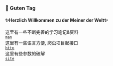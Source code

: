 ### 👋 Guten Tag 
#### ✨Herzlich Willkommen zu der Meiner der Welt✨
<!--
**KA-standardization/KA-standardization** is a ✨ _special_ ✨ repository because its `README.md` (this file) appears on your GitHub profile.

Here are some ideas to get you started:

- 🔭 I’m currently working on ...
- 🌱 I’m currently learning ...
- 👯 I’m looking to collaborate on ...
- 🤔 I’m looking for help with ...
- 💬 Ask me about ...
- 📫 How to reach me: ...
- 😄 Pronouns: ...
- ⚡ Fun fact: ...
-->
这里有一些不断完善的学习笔记&资料
</br>
<code><a href="https://github.com/KA-standardization/spider-man">man</a></code>
</br>
这里有一些语言方便, 爬虫项目起接口
</br>
<code><a href="https://github.com/KA-standardization/spider-http">http</a></code>
</br>
这里有些参数的破解
</br>
<code><a href="https://github.com/KA-standardization/spider-site">site</a></code>
</br>
<!--
### 感谢先行者的付出
<code><a href="https://github.com/chromium/chromium">chromium</a></code>
</br>
<code><a href="https://source.android.com/">Android</a></code>
</br>
<code><a href="https://github.com/hanbinglengyue/FART">hanbinglengyue</a></code>
</br>
<code><a href="https://github.com/romainthomas/r2pay">romainthomas</a></code>
</br>
<code><a href="https://github.com/QBDI/QBDI">QBDI</a></code>
</br>
<code><a href="https://github.com/dqzg12300/dexfixer">dqzg12300</a></code>
</br>
<code><a href="https://github.com/cilame/v_jstools">cilame</a></code>
</br>
<code><a href="https://github.com/inorganik/debugout.js">inorganik</a></code>
</br>
<code><a href="https://github.com/patriksimek/vm2">patriksimek</a></code>
</br>
<code><a href="https://github.com/JSREI/ast-hook-for-js-RE">JSREI</a></code>
</br>
<code><a href="https://github.com/hluwa/Wallbreaker">hluwa</a></code>
</br>
<code><a href="https://github.com/openssl/openssl">openssl</a></code>
</br>
<code><a href="https://github.com/frida/frida">frida</a></code>
</br>
<code><a href="https://github.com/hugsy/gef">hugsy</a></code>
</br>
<code><a href="https://github.com/Pr0214/findhash">Pr0214</a></code>
</br>
<code><a href="https://github.com/L4ys/IDASignsrch">L4ys</a></code>
</br>
<code><a href="https://github.com/cheeriojs/cheerio">cheeriojs</a></code>
</br>
<code><a href="https://github.com/CrackerCat/FartExt">CrackerCat</a></code>
</br>
<code><a href="https://github.com/lasting-yang/frida_hook_libart">lasting-yang</a></code>
</br>
<code><a href="https://github.com/python/cpython">python</a></code>
</br>
<code><a href="https://github.com/fingerprintjs/fingerprintjs">fingerprintjs</a></code>
</br>
<code><a href="https://github.com/fanchangrui/catvm">fanchangrui</a></code>
</br>
-->
